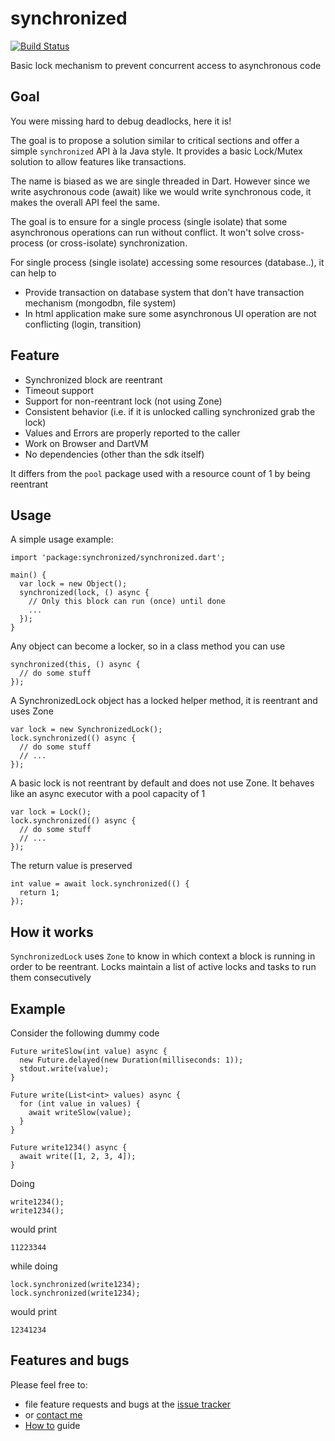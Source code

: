 # synchronized

[![Build Status](https://travis-ci.org/tekartik/synchronized.dart.svg?branch=master)](https://travis-ci.org/tekartik/synchronized.dart)

Basic lock mechanism to prevent concurrent access to asynchronous code

## Goal

You were missing hard to debug deadlocks, here it is! 

The goal is to propose a solution similar to critical sections and offer a simple `synchronized` API à la Java style.
It provides a basic Lock/Mutex solution to allow features like transactions.

The name is biased as we are single threaded in Dart. However since we write asychronous code (await) like we would
write synchronous code, it makes the overall API feel the same.

The goal is to ensure for a single process (single isolate) that some asynchronous operations can run
without conflict. It won't solve cross-process (or cross-isolate) synchronization.

For single process (single isolate) accessing some resources (database..), it can help to
 * Provide transaction on database system that don't have transaction mechanism (mongodbn, file system)
 * In html application make sure some asynchronous UI operation are not conflicting (login, transition)

## Feature

 * Synchronized block are reentrant
 * Timeout support
 * Support for non-reentrant lock (not using Zone)
 * Consistent behavior (i.e. if it is unlocked calling synchronized grab the lock)
 * Values and Errors are properly reported to the caller
 * Work on Browser and DartVM
 * No dependencies (other than the sdk itself)
 
It differs from the `pool` package used with a resource count of 1 by being reentrant

## Usage

A simple usage example:

    import 'package:synchronized/synchronized.dart';

    main() {
      var lock = new Object();
      synchronized(lock, () async {
        // Only this block can run (once) until done 
        ...
      });
    }
    
Any object can become a locker, so in a class method you can use

    synchronized(this, () async {
      // do some stuff
    });

A SynchronizedLock object has a locked helper method, it is reentrant and uses Zone

````
var lock = new SynchronizedLock();
lock.synchronized(() async {
  // do some stuff
  // ... 
});
````
        
A basic lock is not reentrant by default and does not use Zone. It behaves like an async executor with a pool capacity
of 1

````
var lock = Lock();
lock.synchronized(() async {
  // do some stuff
  // ...
});
````
    
The return value is preserved

    int value = await lock.synchronized(() {
      return 1;
    });
    
## How it works

`SynchronizedLock` uses `Zone` to know in which context a block is running in order to be reentrant.
Locks maintain a list of active locks and tasks to run them consecutively

## Example

Consider the following dummy code

    Future writeSlow(int value) async {
      new Future.delayed(new Duration(milliseconds: 1));
      stdout.write(value);
    }
    
    Future write(List<int> values) async {
      for (int value in values) {
        await writeSlow(value);
      }
    }
    
    Future write1234() async {
      await write([1, 2, 3, 4]);
    }

Doing 

    write1234();
    write1234();
    
would print

    11223344
    
while doing

    lock.synchronized(write1234);
    lock.synchronized(write1234);

would print

    12341234

## Features and bugs

Please feel free to: 
* file feature requests and bugs at the [issue tracker][tracker]
* or [contact me][contact_me]
* [How to][how_to] guide


[tracker]: https://github.com/tekartik/synchronized.dart/issues
[contact_me]: http://contact.tekartik.com/
[how_to]: https://github.com/tekartik/synchronized.dart/blob/master/doc/how_to.md

